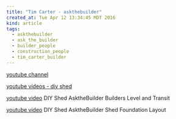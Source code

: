 ```yaml
---
title: "Tim Carter - askthebuilder"
created_at: Tue Apr 12 13:34:45 MDT 2016
kind: article
tags:
  - askthebuilder
  - ask_the_builder
  - builder_people
  - construction_people
  - tim_carter_builder
---
```


<a href="https://www.youtube.com/channel/UCm0O_rdVWuBDUsiUtjjFPOg?nohtml5=False" target="_blank">youtube channel</a>


<a href="https://www.youtube.com/watch?v=6keJvpKoyZs&list=PLemm4hCbY93PtoHfvsMOSoZb19DFK20mN&nohtml5=False" target="_blank">youtube videos - diy shed</a>

<a href="https://www.youtube.com/watch?v=KjQQt4Hijt8&nohtml5=False" target="_blank">youtube video</a> DIY Shed AsktheBuilder Builders Level and Transit 

<a href="https://www.youtube.com/watch?v=1t8-hIaSYiY&nohtml5=False" target="_blank">youtube video</a> DIY Shed AsktheBuilder Shed Foundation Layout 


<!--
html boilerplate
<a href="" target="_blank"></a>
<img src="" width="400px">
<ul>
  <li></li>
</ul>
<pre>
</pre>
<pre><code>
</code></pre>
-->
